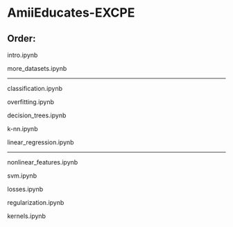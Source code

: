 # AmiiEducates-EXCPE

Order:
----------

intro.ipynb

more_datasets.ipynb

----------

classification.ipynb

overfitting.ipynb

decision_trees.ipynb

k-nn.ipynb

linear_regression.ipynb

----------

nonlinear_features.ipynb

svm.ipynb

losses.ipynb

regularization.ipynb

kernels.ipynb
